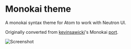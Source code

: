 # Monokai theme

A monokai syntax theme for Atom to work with Neutron UI.

Originally converted from [kevinsawicki](https:/github.com/kevinsawicki)'s Monokai [port](https:/github.com/kevinsawicki/monokai).

![Screenshot](http://cl.ly/image/2Y3v0S0V3Y04/Image%202014-05-14%20at%207.59.58%20AM.png)
